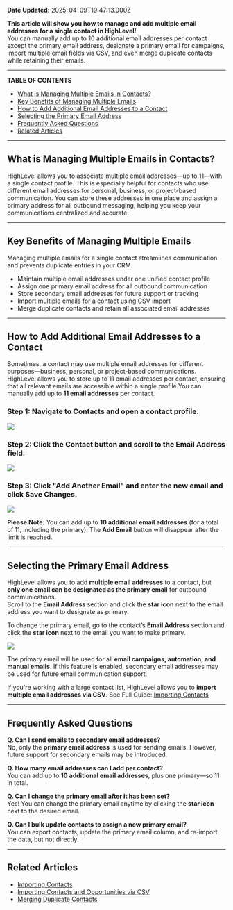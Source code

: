 **Date Updated:** 2025-04-09T19:47:13.000Z

**This article will show you how to manage and add multiple email addresses for a single contact in HighLevel!**  
You can manually add up to 10 additional email addresses per contact except the primary email address, designate a primary email for campaigns, import multiple email fields via CSV, and even merge duplicate contacts while retaining their emails. 

---

**TABLE OF CONTENTS**

* [What is Managing Multiple Emails in Contacts?](#What-is-Managing-Multiple-Emails-in-Contacts?)
* [Key Benefits of Managing Multiple Emails](#Key-Benefits-of-Managing-Multiple-Emails)
* [How to Add Additional Email Addresses to a Contact](#How-to-Add-Additional-Email-Addresses-to-a-Contact)
* [Selecting the Primary Email Address](#Selecting-the-Primary-Email-Address)
* [Frequently Asked Questions](#Frequently-Asked-Questions)
* [Related Articles](#Related-Articles)

---

## **What is Managing Multiple Emails in Contacts?**

  
HighLevel allows you to associate multiple email addresses—up to 11—with a single contact profile. This is especially helpful for contacts who use different email addresses for personal, business, or project-based communication. You can store these addresses in one place and assign a primary address for all outbound messaging, helping you keep your communications centralized and accurate.

---

## **Key Benefits of Managing Multiple Emails**

  
Managing multiple emails for a single contact streamlines communication and prevents duplicate entries in your CRM.

  
* Maintain multiple email addresses under one unified contact profile
* Assign one primary email address for all outbound communication
* Store secondary email addresses for future support or tracking
* Import multiple emails for a contact using CSV import
* Merge duplicate contacts and retain all associated email addresses

---

## **How to Add Additional Email Addresses to a Contact**

  
Sometimes, a contact may use multiple email addresses for different purposes—business, personal, or project-based communications. HighLevel allows you to store up to 11 email addresses per contact, ensuring that all relevant emails are accessible within a single profile.You can manually add up to **11 email addresses** per contact.

###   

### **Step 1**: Navigate to **Contacts** and open a contact profile.

  
![](https://s3.amazonaws.com/cdn.freshdesk.com/data/helpdesk/attachments/production/155041325923/original/YtpbM8_k7cOx9buIIum6dGuKEDpRc_JW9g.jpeg?1739201363)
  
  
### **Step 2**: Click the **Contact** button and scroll to the **Email Address** field.

  
![](https://s3.amazonaws.com/cdn.freshdesk.com/data/helpdesk/attachments/production/155041472605/original/bITJP2mrbC1KvRmIx9oEuo5VqcykxkkzCA.png?1739369103)
  
  
### **Step 3**: Click **"Add Another Email"** and enter the new email and click **Save Changes**.

  
![](https://s3.amazonaws.com/cdn.freshdesk.com/data/helpdesk/attachments/production/155041474004/original/XkRC0hrl8_tVBuzipZdeXfYDkV6efiJ9dQ.gif?1739369907)
  
  
**Please Note:** You can add up to **10 additional email addresses** (for a total of 11, including the primary). The **Add Email** button will disappear after the limit is reached.

---

## **Selecting the Primary Email Address**

  
HighLevel allows you to add **multiple email addresses** to a contact, but **only one email can be designated as the primary email** for outbound communications.  
Scroll to the **Email Address** section and click the **star icon** next to the email address you want to designate as primary.

  
To change the primary email, go to the contact’s **Email Address** section and click the **star icon** next to the email you want to make primary.

  
![](https://s3.amazonaws.com/cdn.freshdesk.com/data/helpdesk/attachments/production/155041473131/original/nRJ6dzLuZY5BO27LiNE94ki_egdsfIoIYw.jpeg?1739369439)
  
  
The primary email will be used for all **email campaigns, automation, and manual emails**. If this feature is enabled, secondary email addresses may be used for future email communication support.

  
If you're working with a large contact list, HighLevel allows you to **import multiple email addresses via CSV**. See Full Guide: [Importing Contacts](https://help.gohighlevel.com/support/solutions/articles/155000003905-importing-contacts-and-opportunities-via-csv)

---

## **Frequently Asked Questions**

  
**Q. Can I send emails to secondary email addresses?**  
No, only the **primary email address** is used for sending emails. However, future support for secondary emails may be introduced.
  
  
**Q. How many email addresses can I add per contact?**  
You can add up to **10 additional email addresses**, plus one primary—so 11 in total.
  
  
**Q. Can I change the primary email after it has been set?**  
Yes! You can change the primary email anytime by clicking the **star icon** next to the desired email.
  
  
**Q. Can I bulk update contacts to assign a new primary email?**  
You can export contacts, update the primary email column, and re-import the data, but not directly.

---

## **Related Articles**

* **[](https://help.gohighlevel.com/support/solutions/articles/155000004432-importing-contacts)**[](https://help.gohighlevel.com/support/solutions/articles/155000004432-importing-contacts)[Importing Contacts](https://help.gohighlevel.com/support/solutions/articles/155000004432-importing-contacts)
* [Importing Contacts and Opportunities via CSV](https://help.gohighlevel.com/support/solutions/articles/155000003905-importing-contacts-and-opportunities-via-csv)
* [Merging Duplicate Contacts](https://ideas.gohighlevel.com/changelog/merge-multiple-contacts-upgraded)[](https://ideas.gohighlevel.com/changelog/merge-multiple-contacts-upgraded)**[](https://ideas.gohighlevel.com/changelog/merge-multiple-contacts-upgraded)**